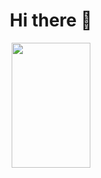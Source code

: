 <h1 align="center">Hi there 👋</h1>
<p align="center">
  <a  href="https://github.com/anuraghazra/github-readme-stats">
    <img height="200px" width="50%" src="https://github-readme-stats.vercel.app/api/top-langs/?username=arcanumursi&layout=compact&theme=light&show_icons=true" />
  </a>
</p>
